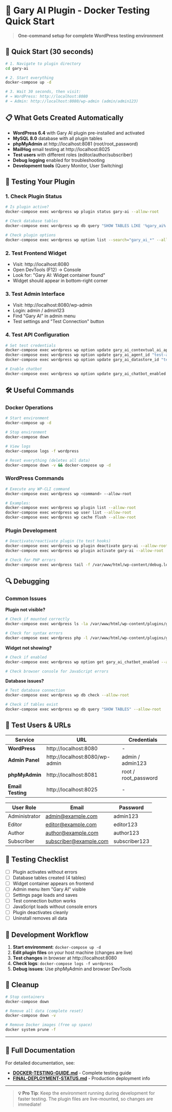 # 🐳 Gary AI Plugin - Docker Testing Quick Start

> **One-command setup for complete WordPress testing environment**

## 🚀 **Quick Start (30 seconds)**

```bash
# 1. Navigate to plugin directory
cd gary-ai

# 2. Start everything
docker-compose up -d

# 3. Wait 30 seconds, then visit:
# → WordPress: http://localhost:8080
# → Admin: http://localhost:8080/wp-admin (admin/admin123)
```

## 📋 **What Gets Created Automatically**

- **WordPress 6.4** with Gary AI plugin pre-installed and activated
- **MySQL 8.0** database with all plugin tables
- **phpMyAdmin** at http://localhost:8081 (root/root_password)
- **MailHog** email testing at http://localhost:8025
- **Test users** with different roles (editor/author/subscriber)
- **Debug logging** enabled for troubleshooting
- **Development tools** (Query Monitor, User Switching)

## 🧪 **Testing Your Plugin**

### **1. Check Plugin Status**
```bash
# Is plugin active?
docker-compose exec wordpress wp plugin status gary-ai --allow-root

# Check database tables
docker-compose exec wordpress wp db query "SHOW TABLES LIKE '%gary_ai%'" --allow-root

# Check plugin options
docker-compose exec wordpress wp option list --search="gary_ai_*" --allow-root
```

### **2. Test Frontend Widget**
- Visit: http://localhost:8080
- Open DevTools (F12) → Console
- Look for: "Gary AI: Widget container found"
- Widget should appear in bottom-right corner

### **3. Test Admin Interface**
- Visit: http://localhost:8080/wp-admin
- Login: admin / admin123
- Find "Gary AI" in admin menu
- Test settings and "Test Connection" button

### **4. Test API Configuration**
```bash
# Set test credentials
docker-compose exec wordpress wp option update gary_ai_contextual_ai_api_key "test-api-key" --allow-root
docker-compose exec wordpress wp option update gary_ai_agent_id "test-agent-id" --allow-root
docker-compose exec wordpress wp option update gary_ai_datastore_id "test-datastore-id" --allow-root

# Enable chatbot
docker-compose exec wordpress wp option update gary_ai_chatbot_enabled 1 --allow-root
```

## 🛠️ **Useful Commands**

### **Docker Operations**
```bash
# Start environment
docker-compose up -d

# Stop environment
docker-compose down

# View logs
docker-compose logs -f wordpress

# Reset everything (deletes all data)
docker-compose down -v && docker-compose up -d
```

### **WordPress Commands**
```bash
# Execute any WP-CLI command
docker-compose exec wordpress wp <command> --allow-root

# Examples:
docker-compose exec wordpress wp plugin list --allow-root
docker-compose exec wordpress wp user list --allow-root
docker-compose exec wordpress wp cache flush --allow-root
```

### **Plugin Development**
```bash
# Deactivate/reactivate plugin (to test hooks)
docker-compose exec wordpress wp plugin deactivate gary-ai --allow-root
docker-compose exec wordpress wp plugin activate gary-ai --allow-root

# Check for PHP errors
docker-compose exec wordpress tail -f /var/www/html/wp-content/debug.log
```

## 🔍 **Debugging**

### **Common Issues**

**Plugin not visible?**
```bash
# Check if mounted correctly
docker-compose exec wordpress ls -la /var/www/html/wp-content/plugins/gary-ai/

# Check for syntax errors
docker-compose exec wordpress php -l /var/www/html/wp-content/plugins/gary-ai/gary-ai.php
```

**Widget not showing?**
```bash
# Check if enabled
docker-compose exec wordpress wp option get gary_ai_chatbot_enabled --allow-root

# Check browser console for JavaScript errors
```

**Database issues?**
```bash
# Test database connection
docker-compose exec wordpress wp db check --allow-root

# Check if tables exist
docker-compose exec wordpress wp db query "SHOW TABLES" --allow-root
```

## 📁 **Test Users & URLs**

| Service | URL | Credentials |
|---------|-----|-------------|
| **WordPress** | http://localhost:8080 | - |
| **Admin Panel** | http://localhost:8080/wp-admin | admin / admin123 |
| **phpMyAdmin** | http://localhost:8081 | root / root_password |
| **Email Testing** | http://localhost:8025 | - |

| User Role | Email | Password |
|-----------|-------|----------|
| Administrator | admin@example.com | admin123 |
| Editor | editor@example.com | editor123 |
| Author | author@example.com | author123 |
| Subscriber | subscriber@example.com | subscriber123 |

## 🎯 **Testing Checklist**

- [ ] Plugin activates without errors
- [ ] Database tables created (4 tables)
- [ ] Widget container appears on frontend
- [ ] Admin menu item "Gary AI" visible
- [ ] Settings page loads and saves
- [ ] Test connection button works
- [ ] JavaScript loads without console errors
- [ ] Plugin deactivates cleanly
- [ ] Uninstall removes all data

## 🔄 **Development Workflow**

1. **Start environment**: `docker-compose up -d`
2. **Edit plugin files** on your host machine (changes are live)
3. **Test changes** in browser at http://localhost:8080
4. **Check logs**: `docker-compose logs -f wordpress`
5. **Debug issues**: Use phpMyAdmin and browser DevTools

## 🧹 **Cleanup**

```bash
# Stop containers
docker-compose down

# Remove all data (complete reset)
docker-compose down -v

# Remove Docker images (free up space)
docker system prune -f
```

---

## 📖 **Full Documentation**

For detailed documentation, see:
- **[DOCKER-TESTING-GUIDE.md](DOCKER-TESTING-GUIDE.md)** - Complete testing guide
- **[FINAL-DEPLOYMENT-STATUS.md](FINAL-DEPLOYMENT-STATUS.md)** - Production deployment info

---

> **💡 Pro Tip**: Keep the environment running during development for faster testing. The plugin files are live-mounted, so changes are immediate! 